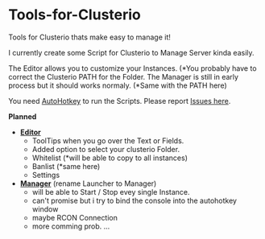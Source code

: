 

# Tools-for-Clusterio

Tools for Clusterio thats make easy to manage it!

I currently create some Script for Clusterio to Manage Server kinda easily.

The Editor allows you to customize your Instances. (*You probably have to correct the Clusterio PATH for the Folder.
The Manager is still in early process but it should works normaly. (*Same with the PATH here)

You need [AutoHotkey](https://autohotkey.com/) to run the Scripts.
Please report [Issues here](https://github.com/SkiperTheBoss/Tools-for-Clusterio/issues).

**Planned**
 - [**Editor**](https://github.com/SkiperTheBoss/Tools-for-Clusterio/blob/master/Editor.ahk)
     - ToolTips when you go over the Text or Fields.
     - Added option to select your clusterio Folder.
     - Whitelist (*will be able to copy to all instances)
     - Banlist (*same here)
     - Settings
  - [**Manager**](https://github.com/SkiperTheBoss/Tools-for-Clusterio/blob/master/Manager.ahk) (rename Launcher to Manager)
     - will be able to Start / Stop evey single Instance.
     - can't promise but i try to bind the console into the autohotkey window
     - maybe RCON Connection
     - more comming prob. ...
